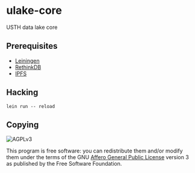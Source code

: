 # ulake-core

USTH data lake core

## Prerequisites

* [Leiningen](https://leiningen.org)
* [RethinkDB](https://rethinkdb.com)
* [IPFS](https://ipfs.io)

## Hacking

    lein run -- reload

## Copying

![AGPLv3](https://www.gnu.org/graphics/agplv3-155x51.png)

This program is free software: you can redistribute them and/or modify them
under the terms of the GNU [Affero General Public License][agplv3] version 3
as published by the Free Software Foundation.

[agplv3]: https://www.gnu.org/licenses/agpl-3.0.html
